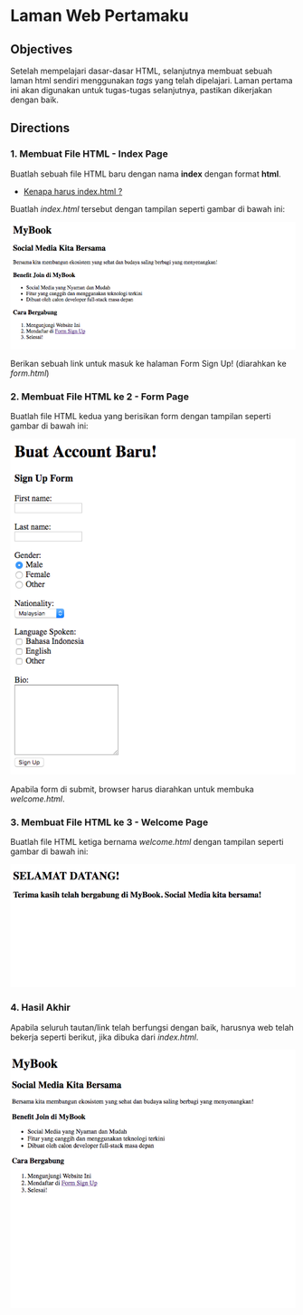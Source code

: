 # Laman Web Pertamaku

## Objectives

Setelah mempelajari dasar-dasar HTML, selanjutnya membuat sebuah laman html sendiri menggunakan *tags* yang telah dipelajari. Laman pertama ini akan digunakan untuk tugas-tugas selanjutnya, pastikan dikerjakan dengan baik.

## Directions

### 1. Membuat File HTML - Index Page

Buatlah sebuah file HTML baru dengan nama **index** dengan format **html**.

 - [Kenapa harus index.html ?](https://www.quora.com/Why-is-the-default-html-file-called-index-html)

Buatlah *index.html* tersebut dengan tampilan seperti gambar di bawah ini:

![Referensi Tugas](/assets/anchor-contoh-html-index.png)

Berikan sebuah link untuk masuk ke halaman Form Sign Up! (diarahkan ke *form.html*)

### 2. Membuat File HTML ke 2 - Form Page

Buatlah file HTML kedua yang berisikan form dengan tampilan seperti gambar di bawah ini:

![Referensi Tugas](/assets/anchor-contoh-html-form.png)

Apabila form di submit, browser harus diarahkan untuk membuka *welcome.html*.

### 3. Membuat File HTML ke 3 - Welcome Page

Buatlah file HTML ketiga bernama *welcome.html* dengan tampilan seperti gambar di bawah ini:

![Referensi Tugas](/assets/anchor-contoh-html-welcome.png)

### 4. Hasil Akhir

Apabila seluruh tautan/link telah berfungsi dengan baik, harusnya web telah bekerja seperti berikut,
jika dibuka dari *index.html*.

![Referensi Tugas](/assets/anchor-html-element-flow.gif)
